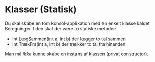 ﻿# Klasser (Statisk)

Du skal skabe en tom konsol-applikation med en enkelt klasse kaldet Beregninger. I den skal der være to statiske metoder:

* int LægSammen(int a, int b) der lægger to tal sammen
* int TrækFra(int a, int b) der trækker to tal fra hinanden

Man må _ikke_ kunne skabe en instans af klassen (privat constructor).

